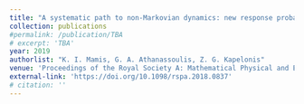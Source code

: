 ```yaml
---
title: "A systematic path to non-Markovian dynamics: new response probability density function evolution equations under Gaussian coloured noise excitation"
collection: publications
#permalink: /publication/TBA
# excerpt: 'TBA'
year: 2019
authorlist: "K. I. Mamis, G. A. Athanassoulis, Z. G. Kapelonis"
venue: 'Proceedings of the Royal Society A: Mathematical Physical and Engineering Sciences, Kinetic & Related Models, 475(2226), 20180837'
external-link: 'https://doi.org/10.1098/rspa.2018.0837'
# citation: ''
---
```

